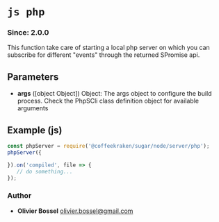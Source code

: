 


<!-- @namespace    sugar.node.server -->
<!-- @name    php -->

# ```js php ```
### Since: 2.0.0

This function take care of starting a local php server on which you can subscribe for different "events"
through the returned SPromise api.

## Parameters

- **args** ([object Object]) Object: The args object to configure the build process. Check the PhpSCli class definition object for available arguments



## Example (js)

```js
const phpServer = require('@coffeekraken/sugar/node/server/php');
phpServer({

}).on('compiled', file => {
   // do something...
});
```


### Author
- **Olivier Bossel** <a href="mailto:olivier.bossel@gmail.com">olivier.bossel@gmail.com</a> 




